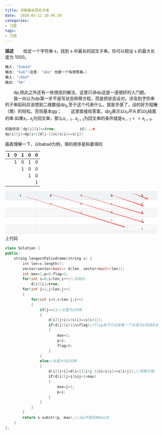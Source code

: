 ```yaml
---
title: 求解最长回文子串
date:  2020-03-11 20:46:30
categories:
- 习题
tags:
- 习题
---
```


**描述**
&emsp;&emsp;给定一个字符串 s，找到 s 中最长的回文子串。你可以假设 s 的最大长度为 1000。

```c++
输入: "babad"
输出: "bab"(注意: "aba" 也是一个有效答案。)
输入: "cbbd"
输出: "bb"
```
&emsp;&emsp;dp,除此之外还有一些很炫的解法，这里只讲dp这是一道很好的入门题。
&emsp;&emsp;我一向认为dp第一步不是写状态转移方程，而是把状态设对。涉及到字符串的子串起码应该想到二维数组$dp_{ij}$,至于这个代表什么，就是手感了，设的好方程~~推~~ （猜）的轻松，否则基本gg；
&emsp;&emsp;这里直接给答案，$dp_{ij}$表示以$s_i开头至以s_j$结尾的串.如果$s_i...s_j$为回文串，那么$s_{i-1}...s_{j+1}$为回文串的条件就是$s_{i-1}==s_{j+1}$。

```c++
初始状态：dp[i][i]==true;           i∈1...n
dp[i][j]=dp[i+1]d[j-1]&&(s[i]==s[j]) 
```
画表理解一下，以babad为例，填的顺序是斜着填的



| 1    | 0    | 1    | 0    | 0    |
| ---- | ---- | ---- | ---- | ---- |
|      | 1    | 0    | 1    | 0    |
|      |      | 1    | 0    | 0    |
|      |      |      | 1    | 0    |
|      |      |      |      | 1    |



![在这里插入图片描述](求解最长回文子串/20200311204401984.png)上代码

```c++
class Solution {
public:
    string longestPalindrome(string s) {
        int len=s.length();
        vector<vector<bool>> d(len, vector<bool>(len));
        int max=1,p=0,flag=1;
        for(int i=0;i<len;i++)//初始化
            d[i][i]=true;
        for(int j=1;j<len;j++)
        {
            for(int i=0;i<len-j;i++)
            {
                if(j==1)//长度为2的串
                {
                    d[i][j+i]=(s[i]==s[i+1]);
                    if(d[i][i+1]&&flag)//flag用于只记录第一个长度为2的回文串，不用也没关系
                    {
                        max=2;
                        p=i;
                        flag=0;
                    }
                }
                else//长度大与2的串
                {
                    d[i][j+i]=d[i+1][i+j-1]&&(s[i]==s[i+j]);//转移方程
                    if(d[i][j+i]&&j+1>max)
                    {
                        max=j+1;
                        p=i;
                    }
                }
            }
        }
        return s.substr(p, max);//从p开始切割max位
    }
};
```